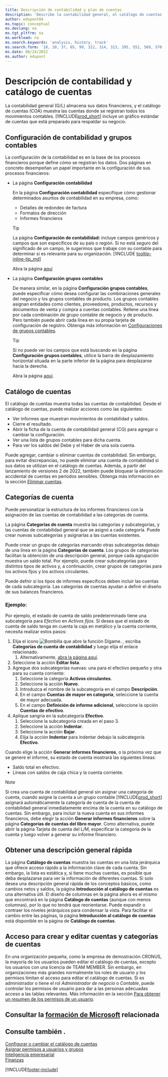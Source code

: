 ```yaml
---
title: Descripción de contabilidad y plan de cuentas
description: 'Describe la contabilidad general, el catálogo de cuentas y las categorías de cuentas. Utilice la página Configuración contabilidad para especificar la gestión de asuntos de contabilidad en su empresa.'
author: edupont04
ms.topic: conceptual
ms.devlang: na
ms.tgt_pltfrm: na
ms.workload: na
ms.search.keywords: 'analysis, history, track'
ms.search.form: '18, 20, 37, 65, 99, 312, 314, 313, 395, 552, 569, 570, 634, 790, 791, 1158'
ms.date: 08/24/2022
ms.author: edupont
---
```

# <a name="understanding-the-general-ledger-and-chart-of-accounts"></a>Descripción de contabilidad y catálogo de cuentas

La contabilidad general (G/L) almacena sus datos financieros, y el catálogo de cuentas (COA) muestra las cuentas donde se registran todos los movimientos contables. [!INCLUDE[prod_short](includes/prod_short.md)] incluye un gráfico estándar de cuentas que está preparado para respaldar su negocio.

## <a name="general-ledger-setup-and-general-posting-setup"></a>Configuración de contabilidad y grupos contables

La configuración de la contabilidad es en la base de los procesos financieros porque define cómo se registran los datos. Dos páginas en concreto desempeñan un papel importante en la configuración de sus procesos financieros:  

* La página **Configuración contabilidad**

  En la página **Configuración contabilidad** especifique cómo gestionar determinados asuntos de contabilidad en su empresa, como:  

  * Detalles de redondeo de factura  
  * Formatos de dirección  
  * Informes financieros

  > [!TIP]
  > La página **Configuración de contabilidad:** incluye campos genéricos y campos que son específicos de su país o región. Si no está seguro del significado de un campo, le sugerimos que trabaje con su contable para determinar si es relevante para su organización. [!INCLUDE [tooltip-inline-tip_md](includes/tooltip-inline-tip_md.md)]  

  Abra la página [aquí](https://businesscentral.dynamics.com/?page=118)
  
* La página **Configuración grupos contables**

  De manera similar, en la página **Configuración grupos contables**, puede especificar cómo desea configurar las combinaciones generales del negocio y los grupos contables de producto. Los grupos contables asignan entidades como clientes, proveedores, productos, recursos y documentos de venta y compra a cuentas contables. Rellene una línea por cada combinación de grupo contable de negocio y de producto. Pero también puede abrir cada línea en su propia tarjeta de configuración de registro. Obtenga más información en [Configuraciones de grupos contables](finance-posting-groups.md).  

  > [!TIP]
  > Si no puede ver los campos que está buscando en la página **Configuración grupos contables**, utilice la barra de desplazamiento horizontal situada en la parte inferior de la página para desplazarse hacia la derecha.  

  Abra la página [aquí](https://businesscentral.dynamics.com/?page=314).

## <a name="the-chart-of-accounts"></a>Catálogo de cuentas

El catálogo de cuentas muestra todas las cuentas de contabilidad. Desde el catálogo de cuentas, puede realizar acciones como las siguientes:  

* Ver informes que muestran movimientos de contabilidad y saldos.  
* Cierre el resultado.  
* Abrir la ficha de la cuenta de contabilidad general (CG) para agregar o cambiar la configuración.  
* Ver una lista de grupos contables para dicha cuenta.
* Para ver los saldos del Debe y el Haber de una sola cuenta.

Puede agregar, cambiar o eliminar cuentas de contabilidad. Sin embargo, para evitar discrepancias, no puede eliminar una cuenta de contabilidad si sus datos se utilizan en el catálogo de cuentas. Además, a partir del lanzamiento de versiones 2 de 2022, también puede bloquear la eliminación accidental de cuentas en períodos sensibles. Obtenga más información en la sección [Eliminar cuentas](finance-setup-chart-accounts.md#delete-accounts).  

## <a name="account-categories"></a>Categorías de cuenta

Puede personalizar la estructura de los informes financieros con la asignación de las cuentas de contabilidad a las categorías de cuenta.  

La página **Categorías de cuenta** muestra las categorías y subcategorías, y las cuentas de contabilidad general que se asignó a cada categoría. Puede crear nuevas subcategorías y asignarlas a las cuentas existentes.  

Puede crear un grupo de categorías marcando otras subcategorías debajo de una línea en la página **Categorías de cuenta**. Los grupos de categorías facilitan la obtención de una descripción general, porque cada agrupación muestra un saldo total. Por ejemplo, puede crear subcategorías para distintos tipos de activos y, a continuación, crear grupos de categorías para los activos fijos y los activos circulantes.  

Puede defnir si los tipos de informes específicos deben incluir las cuentas de cada subcategoría. Las categorías de cuentas ayudan a definir el diseño de sus balances financieros.  

### <a name="example"></a>Ejemplo:

Por ejemplo, el estado de cuenta de saldo predeterminado tiene una subcategoría para *Efectivo* en *Activos fijos*. Si desea que el estado de cuenta de saldo tenga en cuenta la caja en metálico y la cuenta corriente, necesita realizar estos pasos:

1. Elija el icono ![Bombilla que abre la función Dígame.](media/ui-search/search_small.png "Dígame qué desea hacer") , escriba **Categorías de cuenta de contabilidad** y luego elija el enlace relacionado.
   1. Alternativamente, [abra la página aquí](https://businesscentral.dynamics.com/?page=790).
2. Seleccione la acción **Editar lista**.
3. Agregue dos subcategorías nuevas: una para el efectivo pequeño y otra para su cuenta corriente:
   1. Seleccione la categoría **Activos circulantes**.
   2. Seleccione la acción **Nuevo**.
   3. Introduzca el nombre de la subcategoría en el campo **Descripción**.
   4. En el campo **Cuentas de mayor en categoría**, seleccione la cuenta de mayor adecuada.
   5. En el campo **Definición de informe adicional**, seleccione la opción **Cuentas de efectivo**.
4. Aplique sangría en la subcategoría **Efectivo**.
   1. Seleccione la subcategoría creada en el paso 3.
   2. Seleccione la acción **Indentar**.
   3. Seleccione la acción **Bajar**.
   4. Elija la acción **Indentar** para indentar debajo la subcategoría **Efectivo**.

Cuando elige la acción **Generar informes financieros**, o la próxima vez que se genere el informe, su estado de cuenta mostrará las siguientes líneas:

* Saldo total en efectivo.
* Líneas con saldos de caja chica y la cuenta corriente.  

> [!NOTE]
> Si crea una cuenta de contabilidad general sin asignar una categoría de cuenta, cuando asigne la cuenta a un grupo contable [!INCLUDE[prod_short](includes/prod_short.md)] asignará automáticamente la categoría de cuenta de la cuenta de contabilidad general inmediatamente encima de la cuenta en su catálogo de cuentas. Sin embargo, para incluir la nueva cuenta en sus informes financieros, debe elegir la acción **Generar informes financieros** sobre la página **Categorías de cuentas del libro mayor**. Como alternativa, puede abrir la página Tarjeta de cuenta del L/M, especificar la categoría de la cuenta y luego volver a generar su informe financiero.

## <a name="get-a-quick-overview"></a>Obtener una descripción general rápida

La página **Catálogo de cuentas** muestra las cuentas en una lista jerárquica que ofrece acceso rápido a la información clave de cada cuenta. Sin embargo, la lista es estática y, si tiene muchas cuentas, es posible que deba desplazarse para ver la información de diferentes cuentas. Si solo desea una descripción general rápida de los conceptos básicos, como cambios netos y saldos, la página **Introducción al catálogo de cuentas** es una alternativa útil. El diseño de columnas en la página ahora es el mismo que encontrará en la página **Catálogo de cuentas** (aunque con menos columnas), por lo que no tendrá que reorientarse. Puede expandir o contraer los niveles jerárquicos para condensar la vista. Para facilitar el cambio entre las páginas, la página **Introducción al catálogo de cuentas** está disponible en la página de **Catálogo de cuentas**.

## <a name="access-to-create-and-edit-accounts-and-account-categories"></a>Acceso para crear y editar cuentas y categorías de cuentas

En una organización pequeña, como la empresa de demostración CRONUS, la mayoría de los usuarios pueden editar el catálogo de cuentas, excepto los usuarios con una licencia de TEAM MEMBER. Sin embargo, en organizaciones más grandes normalmente los roles de usuario y los permisos limitan el acceso para editar el catálogo de cuentas. Si es administrador o tiene el rol *Administrador de negocio* o *Contable*, puede controlar los permisos de usuario para dar a las personas adecuadas acceso a las tablas relevantes. Más información en la sección [Para obtener un resumen de los permisos de un usuario](ui-define-granular-permissions.md#to-get-an-overview-of-a-users-permissions).  

## <a name="see-related-microsoft-training"></a>Consultar la [formación de Microsoft](/training/modules/business-central-configure-general-ledger-setup/) relacionada

## <a name="see-also"></a>Consulte también .

[Configurar o cambiar el catálogo de cuentas](finance-setup-chart-accounts.md)  
[Asignar permisos a usuarios y grupos](ui-define-granular-permissions.md)  
[Inteligencia empresarial](bi.md)  
[Finanzas](finance.md)  

[!INCLUDE[footer-include](includes/footer-banner.md)]
